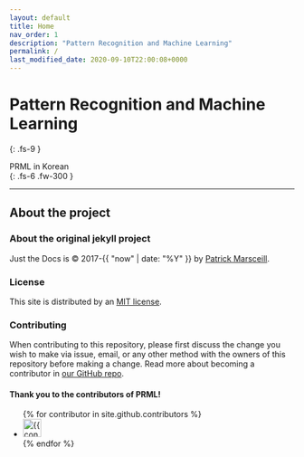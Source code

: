 ```yaml
---
layout: default
title: Home
nav_order: 1
description: "Pattern Recognition and Machine Learning"
permalink: /
last_modified_date: 2020-09-10T22:00:08+0000
---
```


# Pattern Recognition and Machine Learning
{: .fs-9 }

PRML in Korean  
{: .fs-6 .fw-300 }

---

## About the project

### About the original jekyll project

Just the Docs is &copy; 2017-{{ "now" | date: "%Y" }} by [Patrick Marsceill](http://patrickmarsceill.com).

### License

This site is distributed by an [MIT license](https://github.com/toriving/prml/blob/master/LICENSE.txt).

### Contributing

When contributing to this repository, please first discuss the change you wish to make via issue,
email, or any other method with the owners of this repository before making a change. Read more about becoming a contributor in [our GitHub repo](https://github.com/pmarsceill/just-the-docs#contributing).

#### Thank you to the contributors of PRML!

<ul class="list-style-none">
{% for contributor in site.github.contributors %}
  <li class="d-inline-block mr-1">
     <a href="{{ contributor.html_url }}"><img src="{{ contributor.avatar_url }}" width="32" height="32" alt="{{ contributor.login }}"/></a>
  </li>
{% endfor %}
</ul>
